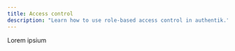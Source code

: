 ```yaml
---
title: Access control
description: "Learn how to use role-based access control in authentik."
---
```


Lorem ipsium
